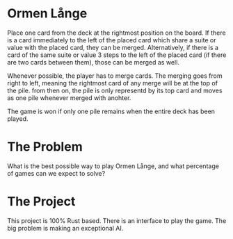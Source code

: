 # Ormen Långe
Place one card from the deck at the rightmost position on the board. 
If there is a card immediately to the left of the placed card which share a suite or value 
with the placed card, they can be merged. Alternatively, if there is a card of the same suite or 
value 3 steps to the left of the placed card (if there are two cards between them), those can be merged as well. 

Whenever possible, the player has to merge cards. The merging goes from right to left, meaning the rightmost card of any merge 
will be at the top of the pile. from then on, the pile is only representd by its top card and moves as one pile whenever merged with anohter.

The game is won if only one pile remains when the entire deck has been played.

# The Problem
What is the best possible way to play Ormen Långe, and what percentage of games can we expect to solve?

# The Project
This project is 100% Rust based. There is an interface to play the game.
The big problem is making an exceptional AI.
